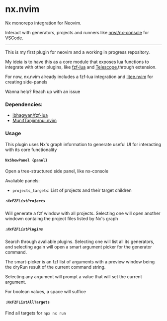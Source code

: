 # nx.nvim
Nx monorepo integration for Neovim.

Interact with generators, projects and runners like [nrwl/nx-console](https://github.com/nrwl/nx-console) for VSCode.

---
This is my first plugin for neovim and a working in progress repository.

My ideia is to have this as a core module that exposes lua functions to integrate with other plugins,
like [fzf-lua](https://github.com/ibhagwan/fzf-lua) and [Telescope](https://github.com/nvim-telescope/telescope.nvim),through extension.

For now, nx.nvim already includes a fzf-lua integration and [litee.nvim](https://github.com/ldelossa/litee.nvim) for creating side-panels

Wanna help? Reach up with an issue

### Dependencies:
- [ibhagwan/fzf-lua](https://github.com/ibhagwan/fzf-lua)
- [MunifTanjim/nui.nvim](https://github.com/MunifTanjim/nui.nvim)

### Usage
This plugin uses Nx's graph information to generate useful UI for interacting with its core functionality

#### `NxShowPanel {panel}`
Open a tree-structured side panel, like nx-console

Avaliable panels:
- `projects_targets`: List of projects and their target children


##### `:NxFZFListProjects`

Will generate a fzf window with all projects. Selecting one will open another windown containg the project files listed by Nx's graph

##### `:NxFZFListPlugins`

Search through avaliable plugins. Selecting one will list all its generators, and selecting again will open a smart argument picker for the generator command.

The smart-picker is an fzf list of arguments with a preview window being the dryRun result of the current command string.

Selecting any argument will prompt a value that will set the current argument.

For boolean values, a space will suffice

#### `:NxFZFListAllTargets`

Find all targets for `npx nx run`
